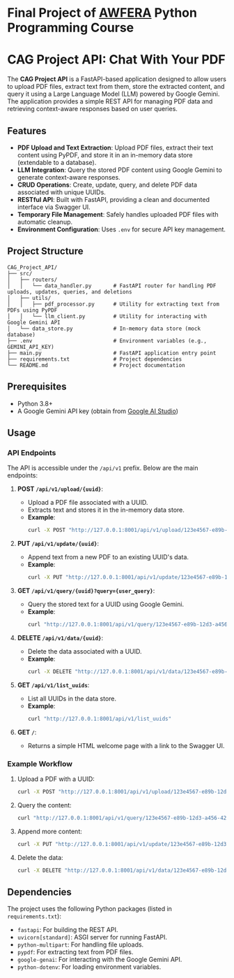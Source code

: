 # **Final Project of [AWFERA](https://awfera.com/) Python Programming Course**

# CAG Project API: Chat With Your PDF

The **CAG Project API** is a FastAPI-based application designed to allow users to upload PDF files, extract text from them, store the extracted content, and query it using a Large Language Model (LLM) powered by Google Gemini. The application provides a simple REST API for managing PDF data and retrieving context-aware responses based on user queries.

## Features

- **PDF Upload and Text Extraction**: Upload PDF files, extract their text content using PyPDF, and store it in an in-memory data store (extendable to a database).
- **LLM Integration**: Query the stored PDF content using Google Gemini to generate context-aware responses.
- **CRUD Operations**: Create, update, query, and delete PDF data associated with unique UUIDs.
- **RESTful API**: Built with FastAPI, providing a clean and documented interface via Swagger UI.
- **Temporary File Management**: Safely handles uploaded PDF files with automatic cleanup.
- **Environment Configuration**: Uses `.env` for secure API key management.

## Project Structure

```
CAG_Project_API/
├── src/
│   ├── routers/
│   │   └── data_handler.py       # FastAPI router for handling PDF uploads, updates, queries, and deletions
│   ├── utils/
│   │   ├── pdf_processor.py      # Utility for extracting text from PDFs using PyPDF
│   │   └── llm_client.py         # Utility for interacting with Google Gemini API
│   └── data_store.py             # In-memory data store (mock database)
├── .env                          # Environment variables (e.g., GEMINI_API_KEY)
├── main.py                       # FastAPI application entry point
├── requirements.txt              # Project dependencies
└── README.md                     # Project documentation
```

## Prerequisites

- Python 3.8+
- A Google Gemini API key (obtain from [Google AI Studio](https://aistudio.google.com))

## Usage

### API Endpoints

The API is accessible under the `/api/v1` prefix. Below are the main endpoints:

1. **POST `/api/v1/upload/{uuid}`**:
   - Upload a PDF file associated with a UUID.
   - Extracts text and stores it in the in-memory data store.
   - **Example**:
     ```bash
     curl -X POST "http://127.0.0.1:8001/api/v1/upload/123e4567-e89b-12d3-a456-426614174000" -F "file=@sample.pdf"
     ```

2. **PUT `/api/v1/update/{uuid}`**:
   - Append text from a new PDF to an existing UUID's data.
   - **Example**:
     ```bash
     curl -X PUT "http://127.0.0.1:8001/api/v1/update/123e4567-e89b-12d3-a456-426614174000" -F "file=@new_sample.pdf"
     ```

3. **GET `/api/v1/query/{uuid}?query={user_query}`**:
   - Query the stored text for a UUID using Google Gemini.
   - **Example**:
     ```bash
     curl "http://127.0.0.1:8001/api/v1/query/123e4567-e89b-12d3-a456-426614174000?query=What is the main topic of the document?"
     ```

4. **DELETE `/api/v1/data/{uuid}`**:
   - Delete the data associated with a UUID.
   - **Example**:
     ```bash
     curl -X DELETE "http://127.0.0.1:8001/api/v1/data/123e4567-e89b-12d3-a456-426614174000"
     ```

5. **GET `/api/v1/list_uuids`**:
   - List all UUIDs in the data store.
   - **Example**:
     ```bash
     curl "http://127.0.0.1:8001/api/v1/list_uuids"
     ```

6. **GET `/`**:
   - Returns a simple HTML welcome page with a link to the Swagger UI.

### Example Workflow

1. Upload a PDF with a UUID:
   ```bash
   curl -X POST "http://127.0.0.1:8001/api/v1/upload/123e4567-e89b-12d3-a456-426614174000" -F "file=@document.pdf"
   ```

2. Query the content:
   ```bash
   curl "http://127.0.0.1:8001/api/v1/query/123e4567-e89b-12d3-a456-426614174000?query=Summarize the document"
   ```

3. Append more content:
   ```bash
   curl -X PUT "http://127.0.0.1:8001/api/v1/update/123e4567-e89b-12d3-a456-426614174000" -F "file=@additional.pdf"
   ```

4. Delete the data:
   ```bash
   curl -X DELETE "http://127.0.0.1:8001/api/v1/data/123e4567-e89b-12d3-a456-426614174000"
   ```

## Dependencies

The project uses the following Python packages (listed in `requirements.txt`):
- `fastapi`: For building the REST API.
- `uvicorn[standard]`: ASGI server for running FastAPI.
- `python-multipart`: For handling file uploads.
- `pypdf`: For extracting text from PDF files.
- `google-genai`: For interacting with the Google Gemini API.
- `python-dotenv`: For loading environment variables.